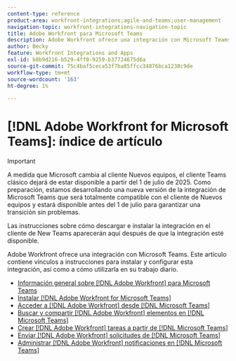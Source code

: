 ```yaml
---
content-type: reference
product-area: workfront-integrations;agile-and-teams;user-management
navigation-topic: workfront-integrations-navigation-topic
title: Adobe Workfront para Microsoft Teams
description: Adobe Workfront ofrece una integración con Microsoft Teams. Este artículo contiene vínculos a instrucciones para instalar y configurar esta integración, así como a cómo utilizarla en su trabajo diario.
author: Becky
feature: Workfront Integrations and Apps
exl-id: b8b9d216-b529-4ff0-9259-b37724675d6a
source-git-commit: 75c4baf5ceca53f7ba85ffcc34876bca1238c9de
workflow-type: tm+mt
source-wordcount: '163'
ht-degree: 1%

---
```


# [!DNL Adobe Workfront for Microsoft Teams]: índice de artículo

>[!IMPORTANT]
>
>A medida que Microsoft cambia al cliente Nuevos equipos, el cliente Teams clásico dejará de estar disponible a partir del 1 de julio de 2025. Como preparación, estamos desarrollando una nueva versión de la integración de Microsoft Teams que será totalmente compatible con el cliente de Nuevos equipos y estará disponible antes del 1 de julio para garantizar una transición sin problemas.
>
>Las instrucciones sobre cómo descargar e instalar la integración en el cliente de New Teams aparecerán aquí después de que la integración esté disponible.

Adobe Workfront ofrece una integración con Microsoft Teams. Este artículo contiene vínculos a instrucciones para instalar y configurar esta integración, así como a cómo utilizarla en su trabajo diario.

* [Información general sobre [!DNL Adobe Workfront] para Microsoft Teams](../../workfront-integrations-and-apps/using-workfront-with-microsoft-teams/workfront-for-microsoft-teams.md)
* [Instalar  [!DNL Adobe Workfront for Microsoft Teams]](../../workfront-integrations-and-apps/using-workfront-with-microsoft-teams/install-workfront-ms-teams.md)
* [Acceder a  [!DNL Adobe Workfront]  desde  [!DNL Microsoft Teams]](../../workfront-integrations-and-apps/using-workfront-with-microsoft-teams/access-workfront-from-ms-teams.md)
* [Buscar y compartir  [!DNL Adobe Workfront] elementos en [!DNL Microsoft Teams]](../../workfront-integrations-and-apps/using-workfront-with-microsoft-teams/search-for-and-share-wf-items-in-ms-teams.md)
* [Crear [!DNL Adobe Workfront] tareas a partir de [!DNL Microsoft Teams]](../../workfront-integrations-and-apps/using-workfront-with-microsoft-teams/create-workfront-tasks-from-ms-teams.md)
* [Enviar  [!DNL Adobe Workfront] solicitudes de [!DNL Microsoft Teams]](../../workfront-integrations-and-apps/using-workfront-with-microsoft-teams/submit-workfront-requests-from-ms-teams.md)
* [Administrar [!DNL Adobe Workfront] notificaciones en [!DNL Microsoft Teams]](../../workfront-integrations-and-apps/using-workfront-with-microsoft-teams/manage-wf-notifications-approval-requests-ms-teams.md)

